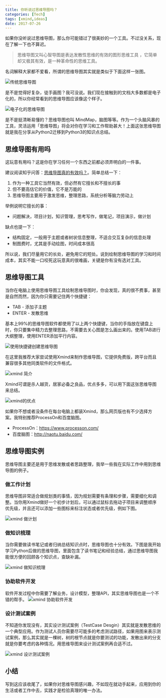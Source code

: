 ```yaml
---
title: 你听说过思维导图吗？
categories: [Tech]
tags: [xmind,ideas]
date: 2017-07-26
---
```


如果你没听说过思维导图，那么你可能错过了很美妙的一个工具。不过没关系，现在了解一下也不算迟。

<!-- more -->

> 思维导图又叫心智导图是表达发散性思维的有效的图形思维工具 ，它简单却又极其有效，是一种革命性的思维工具。

名词解释大家都不爱看，所谓的思维导图其实就是类似于下面这样一张图。

![传统思维导图](images/mindmap.jpg)

是不是觉得好复杂，徒手画图？我可没说。我们现在接触到的文档大多数都是电子化的，所以你经常看到的思维导图应该像这个样子。

![电子化的思维导图](images/xmind-example.png)

是不是挺清晰易懂的？思维导图也叫 MindMap，脑图等等。作为一个头脑风暴的工具，灵活运用「思维导图」将会对你在学习和工作帮助甚大！上面这张思维导图就是我在分享从Python2迁移到Python3的知识点总结。

## 思维导图有用吗

这玩意有用吗？这是你在学习任何一个东西之前都必须弄明白的一件事。

建议阅读知乎问答：[思维导图真的有效吗？](https://www.zhihu.com/question/20273625)。简单总结一下：

1. 作为一种工具它当然有效，但必然有它擅长和不擅长的事
2. 但不要高估它的价值，它不是万能的
3. 思维导图主要用于激发思维，整理思路，系统分析等脑力劳动上

举例说明它擅长的事：

- 问题解决，项目计划，知识管理，思考写作，做笔记，项目演示，做计划

缺点也提一下：

- 结构固定，一般用于主题或者树状信息整理，不适合交互复杂的信息处理
- 制图费时，尤其是手动绘图，时间成本很高

所以说，我们尽量用它的长处，避免用它的短处。说到绘制思维导图的学习和时间成本，其实不能一口咬死这玩意真的很难画，关键是你有没有选对工具。

## 思维导图工具

当你在电脑上使用思维导图工具绘制思维导图时，你会发现，真的很不费事，甚至是自然而然，因为你只需要记住两个快捷键：

- TAB - 添加子主题
- ENTER - 发散思维

基本上99%的思维导图软件都使用了以上两个快捷键，当你的手指放在键盘上时，你只要集中精力去整理思路，不需要去关心图是怎么画出来的。使用TAB进行大纲整理，使用ENTER添加平行内容。

![使用快捷键创建思维导图](images/xmind-create.gif)

在这里我推荐大家尝试使用Xmind来制作思维导图，它提供免费版，跨平台而且兼容很多其他同类软件的文件格式。

![xmind 简介](images/xmind-intro.jpg)

Xmind可谓是杀人越货，居家必备之良品，优点多多，可以用下面这张思维导图来总结。

![xmind的优点](images/xmind-good.png)

如果你不想或者没条件在每台电脑上都装Xmind，那么网页版也有不少选择方案。我特别推荐ProcessOn和百度脑图。

- ProcessOn：https://www.processon.com/
- 百度脑图：http://naotu.baidu.com/

## 思维导图实例

思维导图主要还是用于思维发散或者思路整理，我举一些我在实际工作中用到思维导图的例子。

### 做工作计划

思维导图非常适合做规划类的事情，因为规划需要有条理和步骤，需要细化和调整。当你用Xmind做好一个初步计划后，可以通过鼠标去拖动子项目来调整顺序优先级，并且还可以添加一些图标来标注状态或者优先级，例如下图。

![xmind 做计划](images/xmind-plan.png)

### 做知识梳理

当你需要做读书笔记或者归纳总结知识点时，思维导图也十分有效。下图是我开始学习Python后做的思维导图，里面包含了读书笔记和经验总结，通过思维导图我能很方便的回顾各个知识点，查缺补漏。

![xmind 做知识梳理](images/xmind-learn-python.png)

### 协助软件开发

软件开发过程中你需要了解业务，设计模型，整理API，其实思维导图也是一个不错的帮手。
![xmind 协助软件开发](images/xmind-design-app.png)

### 设计测试案例

不知道你发现没有，其实设计测试案例（TestCase Desgin）其实就是发散思维的一个典型应用。作为测试人员你需要尽可能多的考虑测试路径，如果用图来表示测试案例，那么其实就是一棵树，树的根节点就是你要测试的功能，发散出来的分支就是你要考虑的各种情况。用思维导图来设计测试案例再合适不过。

![xmind 设计测试案例](images/test_case_by_xmind.png)

## 小结

写到这应该收尾了，如果你对思维导图感兴趣，不如现在就动手起来，应用到你的生活或者工作中去，实践才是检验真理的唯一办法。